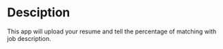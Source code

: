 # Desciption
This app will upload your resume and tell the percentage of matching with job description.